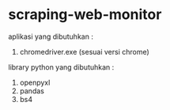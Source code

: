# scraping-web-monitor
aplikasi yang dibutuhkan : 
1. chromedriver.exe (sesuai versi chrome)

library python yang dibutuhkan :
1. openpyxl
2. pandas
3. bs4
